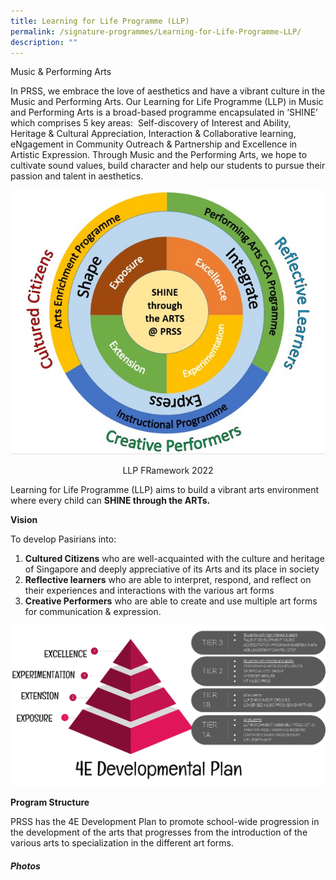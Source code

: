 ```yaml
---
title: Learning for Life Programme (LLP)
permalink: /signature-programmes/Learning-for-Life-Programme-LLP/
description: ""
---
```

Music & Performing Arts  

  

In PRSS, we embrace the love of aesthetics and have a vibrant culture in the Music and Performing Arts. Our Learning for Life Programme (LLP) in Music and Performing Arts is a broad-based programme encapsulated in ‘SHINE’ which comprises 5 key areas:  Self-discovery of Interest and Ability, Heritage & Cultural Appreciation, Interaction & Collaborative learning, eNgagement in Community Outreach & Partnership and Excellence in Artistic Expression. Through Music and the Performing Arts, we hope to cultivate sound values, build character and help our students to pursue their passion and talent in aesthetics.

![](/images/LLP%20FRamework%202022.jpeg)
<center>LLP FRamework 2022</center>

Learning for Life Programme (LLP) aims to build a vibrant arts environment where every child can **SHINE through the ARTs.**  

  
**Vision**

  

To develop Pasirians into: 

1.  **Cultured Citizens** who are well-acquainted with the culture and heritage of Singapore and deeply appreciative of its Arts and its place in society
2.  **Reflective learners** who are able to interpret, respond, and reflect on their experiences and interactions with the various art forms
3.  **Creative Performers** who are able to create and use multiple art forms for communication & expression.

![](/images/LLP2.png)

**Program Structure**

  

PRSS has the 4E Development Plan to promote school-wide progression in the development of the arts that progresses from the introduction of the various arts to specialization in the different art forms.  

##### Photos



